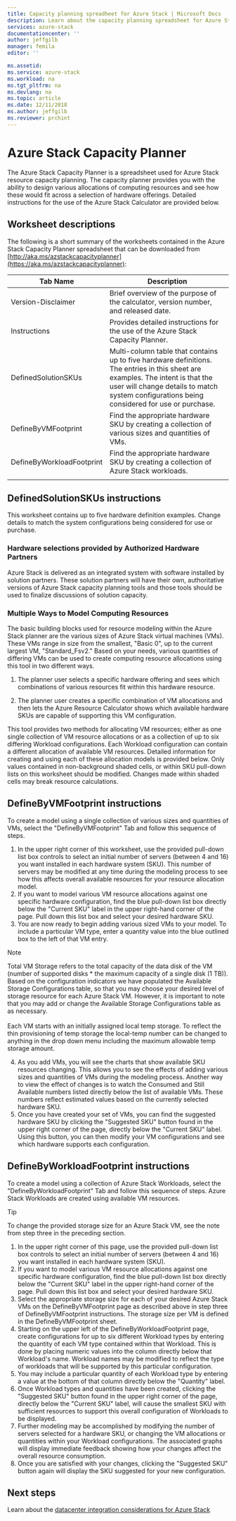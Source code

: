 ```yaml
---
title: Capacity planning spreadheet for Azure Stack | Microsoft Docs
description: Learn about the capacity planning spreadsheet for Azure Stack deployments.
services: azure-stack
documentationcenter: ''
author: jeffgilb
manager: femila
editor: ''

ms.assetid:
ms.service: azure-stack
ms.workload: na
ms.tgt_pltfrm: na
ms.devlang: na
ms.topic: article
ms.date: 12/11/2018
ms.author: jeffgilb
ms.reviewer: prchint
---
```


# Azure Stack Capacity Planner
The Azure Stack Capacity Planner is a spreadsheet used for Azure Stack resource capacity planning. The capacity planner provides you with the ability to design various allocations of computing resources and see how these would fit across a selection of hardware offerings. Detailed instructions for the use of the Azure Stack Calculator are provided below.

## Worksheet descriptions
The following is a short summary of the worksheets contained in the Azure Stack Capacity Planner spreadsheet that can be downloaded from [http://aka.ms/azstackcapacityplanner](https://aka.ms/azstackcapacityplanner):

|Tab Name|Description|
|-----|-----|
|Version-Disclaimer|Brief overview of the purpose of the calculator, version number, and released date.|
|Instructions|Provides detailed instructions for the use of the Azure Stack Capacity Planner.|
|DefinedSolutionSKUs|Multi-column table that contains up to five hardware definitions. The entries in this sheet are examples. The intent is that the user will change details to match system configurations being considered for use or purchase.|
|DefineByVMFootprint|Find the appropriate hardware SKU by creating a collection of various sizes and quantities of VMs.|
|DefineByWorkloadFootprint|Find the appropriate hardware SKU by creating a collection of Azure Stack workloads.|
|  |  |

## DefinedSolutionSKUs instructions
This worksheet contains up to five hardware definition examples. Change details to match the system configurations being considered for use or purchase.

### Hardware selections provided by Authorized Hardware Partners
Azure Stack is delivered as an integrated system with software installed by solution partners. These solution partners will have their own, authoritative versions of Azure Stack capacity planning tools and those tools should be used to finalize discussions of solution capacity.

### Multiple Ways to Model Computing Resources
The basic building blocks used for resource modeling within the Azure Stack planner are the various sizes of Azure Stack virtual machines (VMs). These VMs range in size from the smallest, "Basic 0", up to the current largest VM, "Standard_Fsv2." Based on your needs, various quantities of differing VMs can be used to create computing resource allocations using this tool in two different ways.

1. The planner user selects a specific hardware offering and sees which combinations of various resources fit within this hardware resource. 

2. The planner user creates a specific combination of VM allocations and then lets the Azure Resource Calculator shows which available hardware SKUs are capable of supporting this VM configuration.

This tool provides two methods for allocating VM resources; either as one single collection of VM resource allocations or as a collection of up to six differing Workload configurations. Each Workload configuration can contain a different allocation of available VM resources. Detailed information for creating and using each of these allocation models is provided below. Only values contained in non-background shaded cells, or within SKU pull-down lists on this worksheet should be modified. Changes made within shaded cells may break resource calculations.


## DefineByVMFootprint instructions
To create a model using a single collection of various sizes and quantities of VMs, select the "DefineByVMFootprint" Tab and follow this sequence of steps.

1. In the upper right corner of this worksheet, use the provided pull-down list box controls to select an initial number of servers (between 4 and 16) you want installed in each hardware system (SKU). This number of servers may be modified at any time during the modeling process to see how this affects overall available resources for your resource allocation model.
2. If you want to model various VM resource allocations against one specific hardware configuration, find the blue pull-down list box directly below the "Current SKU" label in the upper right-hand corner of the page. Pull down this list box and select your desired hardware SKU.
3. You are now ready to begin adding various sized VMs to your model. To include a particular VM type, enter a quantity value into the blue outlined box to the left of that VM entry.

  > [!NOTE]
  > Total VM Storage refers to the total capacity of the data disk of the VM (number of supported disks * the maximum capacity of a single disk (1 TB)). Based on the configuration indicators we have populated the Available Storage Configurations table, so that you may choose your desired level of storage resource for each Azure Stack VM. However, it is important to note that you may add or change the Available Storage Configurations table as as necessary.<br><br>Each VM starts with an initially assigned local temp storage. To reflect the thin provisioning of temp storage the local-temp number can be changed to anything in the drop down menu including the maximum allowable temp storage amount.

4. As you add VMs, you will see the charts that show available SKU resources changing. This allows you to see the effects of adding various sizes and quantities of VMs during the modeling process. Another way to view the effect of changes is to watch the Consumed and Still Available numbers listed directly below the list of available VMs. These numbers reflect estimated values based on the currently selected hardware SKU.
5. Once you have created your set of VMs, you can find the suggested hardware SKU by clicking the "Suggested SKU" button found in the upper right corner of the page, directly below the "Current SKU" label. Using this button, you can then modify your VM configurations and see which hardware supports each configuration.


## DefineByWorkloadFootprint instructions
To create a model using a collection of Azure Stack Workloads, select the "DefineByWorkloadFootprint" Tab and follow this sequence of steps. Azure Stack Workloads are created using available VM resources.   

> [!TIP]
> To change the provided storage size for an Azure Stack VM, see the note from step three in the preceding section.

1. In the upper right corner of this page, use the provided pull-down list box controls to select an initial number of servers (between 4 and 16) you want installed in each hardware system (SKU).
2. If you want to model various VM resource allocations against one specific hardware configuration, find the blue pull-down list box directly below the "Current SKU" label in the upper right-hand corner of the page. Pull down this list box and select your desired hardware SKU.
3. Select the appropriate storage size for each of your desired Azure Stack VMs on the DefineByVMFootprint page as described above in step three of DefineByVMFootprint instructions. The storage size per VM is defined in the DefineByVMFootprint sheet.
4. Starting on the upper left of the DefineByWorkloadFootprint page, create configurations for up to six different Workload types by entering the quantity of each VM type contained within that Workload. This is done by placing numeric values into the column directly below that Workload's name. Workload names may be modified to reflect the type of workloads that will be supported by this particular configuration.
5. You may include a particular quantity of each Workload type by entering a value at the bottom of that column directly below the "Quantity" label.
6. Once Workload types and quantities have been created, clicking the "Suggested SKU" button found in the upper right corner of the page, directly below the "Current SKU" label, will cause the smallest SKU with sufficient resources to support this overall configuration of Workloads to be displayed.
7. Further modeling may be accomplished by modifying the number of servers selected for a hardware SKU, or changing the VM allocations or quantities within your Workload configurations. The associated graphs will display immediate feedback showing how your changes affect the overall resource consumption.
8. Once you are satisfied with your changes, clicking the "Suggested SKU" button again will display the SKU suggested for your new configuration.


## Next steps
Learn about the [datacenter integration considerations for Azure Stack](azure-stack-datacenter-integration.md)
